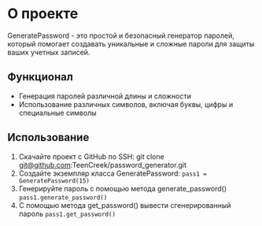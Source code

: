 # О проекте

GeneratePassword - это простой и безопасный генератор паролей, который помогает создавать уникальные и сложные пароли для защиты ваших учетных записей.

## Функционал

- Генерация паролей различной длины и сложности
- Использование различных символов, включая буквы, цифры и специальные символы

## Использование

1. Скачайте проект с GitHub по SSH: git clone git@github.com:TeenCreek/password_generator.git
2. Создайте экземпляр класса GeneratePassword: `pass1 = GeneratePassword(15)`
3. Генерируйте пароль с помощью метода generate_password() `pass1.generate_password()`
4. С помощью метода get_password() вывести сгенерированный пароль `pass1.get_password()`
